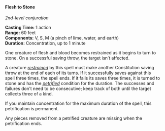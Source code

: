 #### Flesh to Stone
<!-- markdownlint-disable link-image-reference-definitions -->
[_metadata_:spell_name]:- "Flesh to Stone"
[_metadata_:spell_level]:- "2"
[_metadata_:spell_school]:- "conjuration"
[_metadata_:ritual]:- "false"
[_metadata_:casting_time_amount]:- "1"
[_metadata_:casting_time_unit]:- "action"
[_metadata_:range]:- "60 feet"
[_metadata_:target]:- "One creature of flesh and blood"
[_metadata_:components_verbal]:- "true"
[_metadata_:components_somatic]:- "true"
[_metadata_:components_material]:- "true"
[_metadata_:components_material_description]:- "a pinch of lime, water, and earth"
[_metadata_:duration]:- "1 minute"
[_metadata_:concentration]:- "true"
[_metadata_:saving_throw]:- "Constitution"
[_metadata_:saving_throw_success]:- "avoids_effect,special"
[_metadata_:compared_to_wotc_srd_5.1]:- "mechanics_same_wording_different"
[_metadata_:compared_to_a5e_srd]:- "mechanics_different_wording_different"
<!-- markdownlint-disable-next-line no-emphasis-as-heading -->
_2nd-level conjuration_

**Casting Time:** 1 action \
**Range:** 60 feet \
**Components:** V, S, M (a pinch of lime, water, and earth) \
**Duration:** Concentration, up to 1 minute

One creature of flesh and blood becomes restrained as it begins to turn to stone.
On a successful saving throw, the target isn’t affected.

A creature _[<span class="condition">restrained</span>](#Conditions_restrained)_ by this spell must make another Constitution saving throw at the end of each of its turns.
If it successfully saves against this spell three times, the spell ends.
If it fails its saves three times, it is turned to stone and has the _[<span class="condition">petrified</span>](#Conditions_petrified)_ condition for the duration.
The successes and failures don't need to be consecutive; keep track of both until the target collects three of a kind.

If you maintain concentration for the maximum duration of the spell, this petrification is permanent.

Any pieces removed from a petrified creature are missing when the petrification ends.
